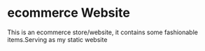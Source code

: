 # ecommerce Website
This is an ecommerce store/website, it contains some fashionable items.Serving as my static website
